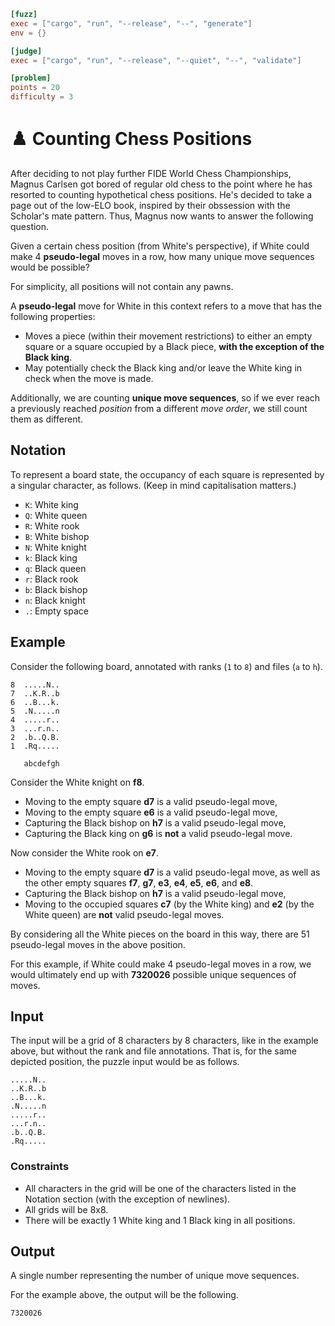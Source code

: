 ```toml
[fuzz]
exec = ["cargo", "run", "--release", "--", "generate"]
env = {}

[judge]
exec = ["cargo", "run", "--release", "--quiet", "--", "validate"]

[problem]
points = 20
difficulty = 3
```


# ♟️ Counting Chess Positions

After deciding to not play further FIDE World Chess Championships,
Magnus Carlsen got bored of regular old chess to the point where
he has resorted to counting hypothetical chess positions.
He's decided to take a page out of the low-ELO book,
inspired by their obssession with the Scholar's mate pattern.
Thus, Magnus now wants to answer the following question.

Given a certain chess position (from White's perspective),
if White could make 4 **pseudo-legal** moves in a row,
how many unique move sequences would be possible?

For simplicity, all positions will not contain any pawns.

A **pseudo-legal** move for White in this context refers to a move that has the following properties:

* Moves a piece (within their movement restrictions) to either
  an empty square or a square occupied by a Black piece,
  **with the exception of the Black king**.
* May potentially check the Black king and/or leave the White king in check when the move is made.

Additionally, we are counting **unique move sequences**,
so if we ever reach a previously reached *position* from a different *move order*,
we still count them as different.

## Notation

To represent a board state, the occupancy of each square is represented by a singular character, as follows.
(Keep in mind capitalisation matters.)

* `K`: White king
* `Q`: White queen
* `R`: White rook
* `B`: White bishop
* `N`: White knight
* `k`: Black king
* `q`: Black queen
* `r`: Black rook
* `b`: Black bishop
* `n`: Black knight
* `.`: Empty space

## Example

Consider the following board, annotated with ranks (`1` to `8`) and files (`a` to `h`).

```
8  .....N..
7  ..K.R..b
6  ..B...k.
5  .N.....n
4  .....r..
3  ...r.n..
2  .b..Q.B.
1  .Rq.....

   abcdefgh
```

Consider the White knight on **f8**.

* Moving to the empty square **d7** is a valid pseudo-legal move,
* Moving to the empty square **e6** is a valid pseudo-legal move,
* Capturing the Black bishop on **h7** is a valid pseudo-legal move,
* Capturing the Black king on **g6** is **not** a valid pseudo-legal move.

Now consider the White rook on **e7**.

* Moving to the empty square **d7** is a valid pseudo-legal move, as well as the other empty squares
  **f7**, **g7**, **e3**, **e4**, **e5**, **e6**, and **e8**.
* Capturing the Black bishop on **h7** is a valid pseudo-legal move,
* Moving to the occupied squares **c7** (by the White king) and **e2** (by the White queen)
  are **not** valid pseudo-legal moves.

By considering all the White pieces on the board in this way,
there are 51 pseudo-legal moves in the above position.

For this example, if White could make 4 pseudo-legal moves in a row,
we would ultimately end up with **7320026** possible unique sequences of moves.

## Input

The input will be a grid of 8 characters by 8 characters,
like in the example above, but without the rank and file annotations.
That is, for the same depicted position, the puzzle input would be as follows.
```
.....N..
..K.R..b
..B...k.
.N.....n
.....r..
...r.n..
.b..Q.B.
.Rq.....
```

### Constraints

* All characters in the grid will be one of the characters listed in the Notation section (with the exception of newlines).
* All grids will be 8x8.
* There will be exactly 1 White king and 1 Black king in all positions.

## Output

A single number representing the number of unique move sequences.

For the example above, the output will be the following.
```
7320026
```